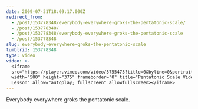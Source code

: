 ```yaml
---
date: 2009-07-31T18:09:17.000Z
redirect_from:
  - /post/153778348/everybody-everywhere-groks-the-pentatonic-scale/
  - /post/153778348/
  - /post/153778348/everybody-everywhere-groks-the-pentatonic-scale
  - /post/153778348
slug: everybody-everywhere-groks-the-pentatonic-scale
tumblrid: 153778348
type: video
video: >-
  <iframe
  src="https://player.vimeo.com/video/5755473?title=0&byline=0&portrait=0&app_id=122963"
  width="500" height="375" frameborder="0" title="Pentatonic Scale Video Guitar
  Lesson" allow="autoplay; fullscreen" allowfullscreen></iframe>
---
```

<p>Everybody everywhere groks the pentatonic scale.</p>
